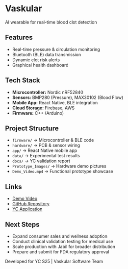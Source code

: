 # Vaskular
AI wearable for real-time blood clot detection

## Features
- Real-time pressure & circulation monitoring
- Bluetooth (BLE) data transmission
- Dynamic clot risk alerts
- Graphical health dashboard

## Tech Stack
- **Microcontroller:** Nordic nRF52840
- **Sensors:** BMP280 (Pressure), MAX30102 (Blood Flow)
- **Mobile App:** React Native, BLE integration
- **Cloud Storage:** Firebase, AWS
- **Firmware:** C++ (Arduino)

## Project Structure
- `firmware/` → Microcontroller & BLE code
- `hardware/` → PCB & sensor wiring
- `app/` → React Native mobile app
- `data/` → Experimental test results
- `docs/` → YC validation report
- `Prototype_Images/` → Hardware demo pictures
- `Demo_Video.mp4` → Functional prototype showcase

## Links
- [Demo Video](INSERT_YOUR_VIDEO_LINK)
- [GitHub Repository](INSERT_GITHUB_REPO_LINK)
- [YC Application](INSERT_YC_LINK)

## Next Steps
- Expand consumer sales and wellness adoption
- Conduct clinical validation testing for medical use
- Scale production with Jabil for broader distribution
- Prepare and submit for FDA regulatory approval

Developed for YC S25 | Vaskular Software Team
